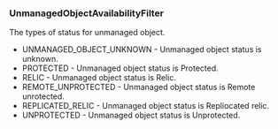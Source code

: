### UnmanagedObjectAvailabilityFilter
The types of status for unmanaged object.

- UNMANAGED_OBJECT_UNKNOWN - Unmanaged object status is unknown.
- PROTECTED - Unmanaged object status is Protected.
- RELIC - Unmanaged object status is Relic.
- REMOTE_UNPROTECTED - Unmanaged object status is Remote unrotected.
- REPLICATED_RELIC - Unmanaged object status is Repliocated relic.
- UNPROTECTED - Unmanaged object status is Unprotected.
